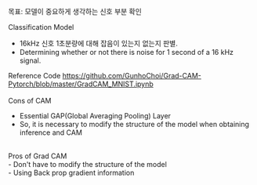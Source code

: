 목표: 모델이 중요하게 생각하는 신호 부분 확인 <br>

Classification Model <br>
- 16kHz 신호 1초분량에 대해 잡음이 있는지 없는지 판별. <br>
- Determining whether or not there is noise for 1 second of a 16 kHz signal. <br>

Reference Code
https://github.com/GunhoChoi/Grad-CAM-Pytorch/blob/master/GradCAM_MNIST.ipynb
<br>
<br>
Cons of CAM <br>
- Essential GAP(Global Averaging Pooling) Layer <br>
- So, it is necessary to modify the structure of the model when obtaining inference and CAM <br>
<br>
Pros of Grad CAM <br>
- Don't have to modify the structure of the model <br>
- Using Back prop gradient information <br>
